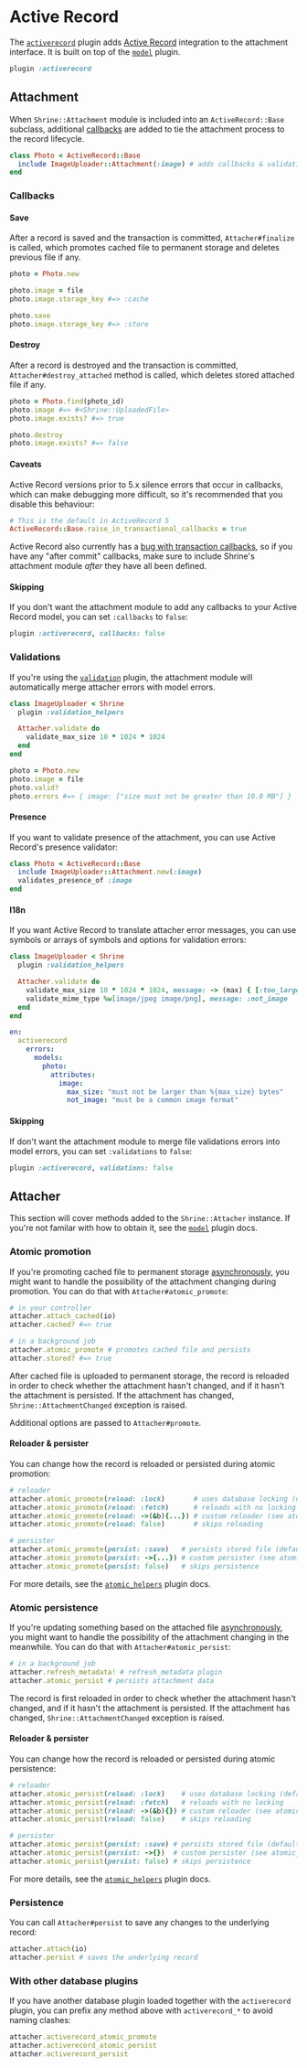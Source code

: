 # Active Record

The [`activerecord`][activerecord] plugin adds [Active Record] integration to
the attachment interface. It is built on top of the [`model`][model] plugin.

```rb
plugin :activerecord
```

## Attachment

When `Shrine::Attachment` module is included into an `ActiveRecord::Base`
subclass, additional [callbacks] are added to tie the attachment process to the
record lifecycle.

```rb
class Photo < ActiveRecord::Base
  include ImageUploader::Attachment(:image) # adds callbacks & validations
end
```

### Callbacks

#### Save

After a record is saved and the transaction is committed, `Attacher#finalize`
is called, which promotes cached file to permanent storage and deletes previous
file if any.

```rb
photo = Photo.new

photo.image = file
photo.image.storage_key #=> :cache

photo.save
photo.image.storage_key #=> :store
```

#### Destroy

After a record is destroyed and the transaction is committed,
`Attacher#destroy_attached` method is called, which deletes stored attached
file if any.

```rb
photo = Photo.find(photo_id)
photo.image #=> #<Shrine::UploadedFile>
photo.image.exists? #=> true

photo.destroy
photo.image.exists? #=> false
```

#### Caveats

Active Record versions prior to 5.x silence errors that occur in callbacks,
which can make debugging more difficult, so it's recommended that you disable
this behaviour:

```rb
# This is the default in ActiveRecord 5
ActiveRecord::Base.raise_in_transactional_callbacks = true
```

Active Record also currently has a [bug with transaction callbacks], so if
you have any "after commit" callbacks, make sure to include Shrine's attachment
module *after* they have all been defined.

#### Skipping

If you don't want the attachment module to add any callbacks to your Active
Record model, you can set `:callbacks` to `false`:

```rb
plugin :activerecord, callbacks: false
```

### Validations

If you're using the [`validation`][validation] plugin, the attachment module
will automatically merge attacher errors with model errors.

```rb
class ImageUploader < Shrine
  plugin :validation_helpers

  Attacher.validate do
    validate_max_size 10 * 1024 * 1024
  end
end
```
```rb
photo = Photo.new
photo.image = file
photo.valid?
photo.errors #=> { image: ["size must not be greater than 10.0 MB"] }
```

#### Presence

If you want to validate presence of the attachment, you can use Active Record's
presence validator:

```rb
class Photo < ActiveRecord::Base
  include ImageUploader::Attachment.new(:image)
  validates_presence_of :image
end
```

#### I18n

If you want Active Record to translate attacher error messages, you can use
symbols or arrays of symbols and options for validation errors:

```rb
class ImageUploader < Shrine
  plugin :validation_helpers

  Attacher.validate do
    validate_max_size 10 * 1024 * 1024, message: -> (max) { [:too_large, max: max] }
    validate_mime_type %w[image/jpeg image/png], message: :not_image
  end
end
```
```yml
en:
  activerecord
    errors:
      models:
        photo:
          attributes:
            image:
              max_size: "must not be larger than %{max_size} bytes"
              not_image: "must be a common image format"
```

#### Skipping

If don't want the attachment module to merge file validations errors into
model errors, you can set `:validations` to `false`:

```rb
plugin :activerecord, validations: false
```

## Attacher

This section will cover methods added to the `Shrine::Attacher` instance. If
you're not familar with how to obtain it, see the [`model`][model] plugin docs.

### Atomic promotion

If you're promoting cached file to permanent storage
[asynchronously][backgrounding], you might want to handle the possibility of
the attachment changing during promotion. You can do that with
`Attacher#atomic_promote`:

```rb
# in your controller
attacher.attach_cached(io)
attacher.cached? #=> true
```
```rb
# in a background job
attacher.atomic_promote # promotes cached file and persists
attacher.stored? #=> true
```

After cached file is uploaded to permanent storage, the record is reloaded in
order to check whether the attachment hasn't changed, and if it hasn't the
attachment is persisted. If the attachment has changed,
`Shrine::AttachmentChanged` exception is raised.

Additional options are passed to `Attacher#promote`.

#### Reloader & persister

You can change how the record is reloaded or persisted during atomic promotion:

```rb
# reloader
attacher.atomic_promote(reload: :lock)       # uses database locking (default)
attacher.atomic_promote(reload: :fetch)      # reloads with no locking
attacher.atomic_promote(reload: ->(&b){...}) # custom reloader (see atomic_helpers plugin docs)
attacher.atomic_promote(reload: false)       # skips reloading

# persister
attacher.atomic_promote(persist: :save)   # persists stored file (default)
attacher.atomic_promote(persist: ->{...}) # custom persister (see atomic_helpers plugin docs)
attacher.atomic_promote(persist: false)   # skips persistence
```

For more details, see the [`atomic_helpers`][atomic_helpers] plugin docs.

### Atomic persistence

If you're updating something based on the attached file
[asynchronously][backgrounding], you might want to handle the possibility of
the attachment changing in the meanwhile. You can do that with
`Attacher#atomic_persist`:

```rb
# in a background job
attacher.refresh_metadata! # refresh_metadata plugin
attacher.atomic_persist # persists attachment data
```

The record is first reloaded in order to check whether the attachment hasn't
changed, and if it hasn't the attachment is persisted. If the attachment has
changed, `Shrine::AttachmentChanged` exception is raised.

#### Reloader & persister

You can change how the record is reloaded or persisted during atomic
persistence:

```rb
# reloader
attacher.atomic_persist(reload: :lock)    # uses database locking (default)
attacher.atomic_persist(reload: :fetch)   # reloads with no locking
attacher.atomic_persist(reload: ->(&b){}) # custom reloader (see atomic_helpers plugin docs)
attacher.atomic_persist(reload: false)    # skips reloading

# persister
attacher.atomic_persist(persist: :save) # persists stored file (default)
attacher.atomic_persist(persist: ->{})  # custom persister (see atomic_helpers plugin docs)
attacher.atomic_persist(persist: false) # skips persistence
```

For more details, see the [`atomic_helpers`][atomic_helpers] plugin docs.

### Persistence

You can call `Attacher#persist` to save any changes to the underlying record:

```rb
attacher.attach(io)
attacher.persist # saves the underlying record
```

### With other database plugins

If you have another database plugin loaded together with the `activerecord`
plugin, you can prefix any method above with `activerecord_*` to avoid naming
clashes:

```rb
attacher.activerecord_atomic_promote
attacher.activerecord_atomic_persist
attacher.activerecord_persist
```

[activerecord]: /lib/shrine/plugins/activerecord.rb
[Active Record]: https://guides.rubyonrails.org/active_record_basics.html
[model]: /doc/plugins/model.md#readme
[callbacks]: https://guides.rubyonrails.org/active_record_callbacks.html
[bug with transaction callbacks]: https://github.com/rails/rails/issues/14493
[validation]: /doc/plugins/validation.md#readme
[atomic_helpers]: /doc/plugins/atomic_helpers.md#readme
[backgrounding]: /doc/plugins/backgrounding.md#readme
